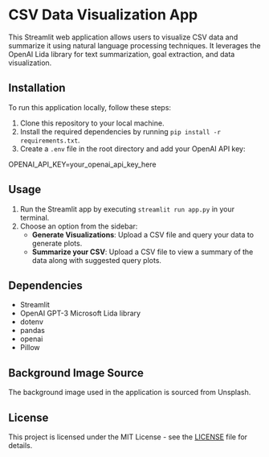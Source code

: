 # CSV Data Visualization App

This Streamlit web application allows users to visualize CSV data and summarize it using natural language processing techniques. It leverages the OpenAI Lida library for text summarization, goal extraction, and data visualization.

## Installation

To run this application locally, follow these steps:

1. Clone this repository to your local machine.
2. Install the required dependencies by running `pip install -r requirements.txt`.
3. Create a `.env` file in the root directory and add your OpenAI API key:

OPENAI_API_KEY=your_openai_api_key_here

## Usage

1. Run the Streamlit app by executing `streamlit run app.py` in your terminal.
2. Choose an option from the sidebar:
   - **Generate Visualizations**: Upload a CSV file and query your data to generate plots.
   - **Summarize your CSV**: Upload a CSV file to view a summary of the data along with suggested query plots.

## Dependencies

- Streamlit
- OpenAI GPT-3 Microsoft Lida library
- dotenv
- pandas
- openai
- Pillow

## Background Image Source

The background image used in the application is sourced from Unsplash.

## License

This project is licensed under the MIT License - see the [LICENSE](LICENSE) file for details.
